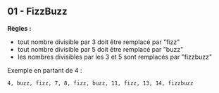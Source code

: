 ## 01 - FizzBuzz

**Règles :**

- tout nombre divisible par 3 doit être remplacé par "fizz"
- tout nombre divisible par 5 doit être remplacé par "buzz"
- les nombres divisibles par les 3 et 5 sont remplacés par "fizzbuzz"
	
Exemple en partant de 4 :
```
4, buzz, fizz, 7, 8, fizz, buzz, 11, fizz, 13, 14, fizzbuzz
```
